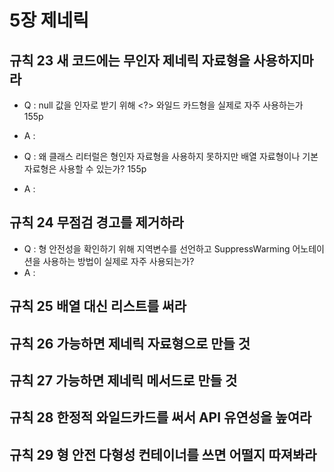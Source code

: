# 5장 제네릭

## 규칙 23 새 코드에는 무인자 제네릭 자료형을 사용하지마라

* Q : null 값을 인자로 받기 위해 <?> 와일드 카드형을 실제로 자주 사용하는가 155p
* A :

* Q : 왜 클래스 리터럴은 형인자 자료형을 사용하지 못하지만 배열 자료형이나 기본 자료형은 사용할 수 있는가? 155p
* A : 

## 규칙 24 무점검 경고를 제거하라

* Q : 형 안전성을 확인하기 위해 지역변수를 선언하고 SuppressWarming 어노테이션을 사용하는 방법이 실제로 자주 사용되는가?
* A :

## 규칙 25 배열 대신 리스트를 써라
## 규칙 26 가능하면 제네릭 자료형으로 만들 것
## 규칙 27 가능하면 제네릭 메서드로 만들 것
## 규칙 28 한정적 와일드카드를 써서 API 유연성을 높여라
## 규칙 29 형 안전 다형성 컨테이너를 쓰면 어떨지 따져봐라
